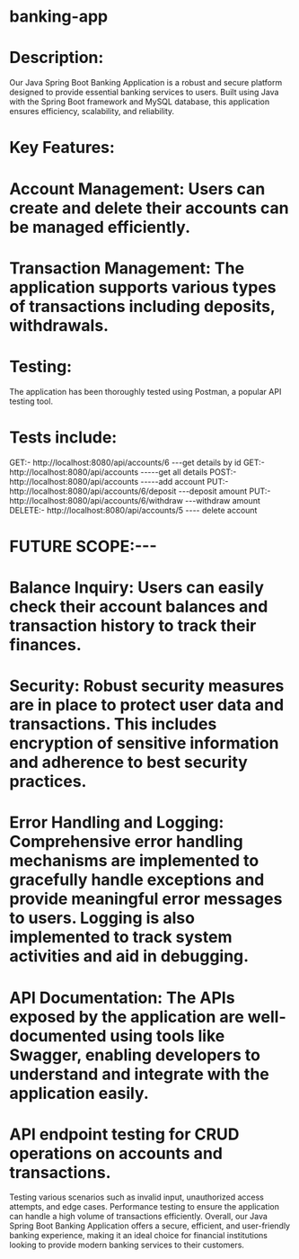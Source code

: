# banking-app
# Description:
Our Java Spring Boot Banking Application is a robust and secure platform designed to provide essential banking services to users. Built using Java with the Spring Boot framework and MySQL database, this application ensures efficiency, scalability, and reliability.

# Key Features:

# Account Management: Users can create and delete their accounts can be managed efficiently.

# Transaction Management: The application supports various types of transactions including deposits, withdrawals.

# Testing:
The application has been thoroughly tested using Postman, a popular API testing tool. 

# Tests include:

GET:- http://localhost:8080/api/accounts/6   ---get details by id
GET:- http://localhost:8080/api/accounts    -----get all details
POST:- http://localhost:8080/api/accounts   -----add account
PUT:- http://localhost:8080/api/accounts/6/deposit  ---deposit amount
PUT:- http://localhost:8080/api/accounts/6/withdraw  ---withdraw amount
DELETE:- http://localhost:8080/api/accounts/5  ---- delete account




# FUTURE SCOPE:---

# Balance Inquiry: Users can easily check their account balances and transaction history to track their finances.

# Security: Robust security measures are in place to protect user data and transactions. This includes encryption of sensitive information and adherence to best security practices.

# Error Handling and Logging: Comprehensive error handling mechanisms are implemented to gracefully handle exceptions and provide meaningful error messages to users. Logging is also implemented to track system activities and aid in debugging.

# API Documentation: The APIs exposed by the application are well-documented using tools like Swagger, enabling developers to understand and integrate with the application easily.

# API endpoint testing for CRUD operations on accounts and transactions.
Testing various scenarios such as invalid input, unauthorized access attempts, and edge cases.
Performance testing to ensure the application can handle a high volume of transactions efficiently.
Overall, our Java Spring Boot Banking Application offers a secure, efficient, and user-friendly banking experience, making it an ideal choice for financial institutions looking to provide modern banking services to their customers.
